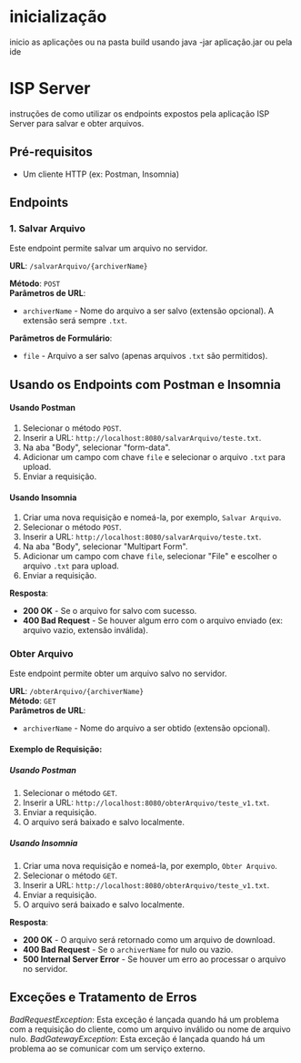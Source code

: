# inicialização 

inicio as aplicações ou na pasta build usando java -jar aplicação.jar ou pela ide 

# ISP Server
instruções de como utilizar os endpoints expostos pela aplicação ISP Server para salvar e obter arquivos.

## Pré-requisitos

- Um cliente HTTP (ex: Postman, Insomnia)

## Endpoints

### 1. Salvar Arquivo
Este endpoint permite salvar um arquivo no servidor.

**URL**: `/salvarArquivo/{archiverName}`  

**Método**: `POST`  
**Parâmetros de URL**: 
- `archiverName` - Nome do arquivo a ser salvo (extensão opcional). A extensão será sempre `.txt`.

**Parâmetros de Formulário**:
- `file` - Arquivo a ser salvo (apenas arquivos `.txt` são permitidos).

## Usando os Endpoints com Postman e Insomnia

#### Usando Postman

1. Selecionar o método `POST`.
2. Inserir a URL: `http://localhost:8080/salvarArquivo/teste.txt`.
3. Na aba "Body", selecionar "form-data".
4. Adicionar um campo com chave `file` e selecionar o arquivo `.txt` para upload.
5. Enviar a requisição.

#### Usando Insomnia

1. Criar uma nova requisição e nomeá-la, por exemplo, `Salvar Arquivo`.
2. Selecionar o método `POST`.
3. Inserir a URL: `http://localhost:8080/salvarArquivo/teste.txt`.
4. Na aba "Body", selecionar "Multipart Form".
5. Adicionar um campo com chave `file`, selecionar "File" e escolher o arquivo `.txt` para upload.
6. Enviar a requisição.

**Resposta**:

- **200 OK** - Se o arquivo for salvo com sucesso.
- **400 Bad Request** - Se houver algum erro com o arquivo enviado (ex: arquivo vazio, extensão inválida).

### Obter Arquivo

Este endpoint permite obter um arquivo salvo no servidor.

**URL**: `/obterArquivo/{archiverName}`  
**Método**: `GET`  
**Parâmetros de URL**:

- `archiverName` - Nome do arquivo a ser obtido (extensão opcional).

#### Exemplo de Requisição:

##### Usando Postman

1. Selecionar o método `GET`.
2. Inserir a URL: `http://localhost:8080/obterArquivo/teste_v1.txt`.
3. Enviar a requisição.
4. O arquivo será baixado e salvo localmente.

##### Usando Insomnia

1. Criar uma nova requisição e nomeá-la, por exemplo, `Obter Arquivo`.
2. Selecionar o método `GET`.
3. Inserir a URL: `http://localhost:8080/obterArquivo/teste_v1.txt`.
4. Enviar a requisição.
5. O arquivo será baixado e salvo localmente.

**Resposta**:

- **200 OK** - O arquivo será retornado como um arquivo de download.
- **400 Bad Request** - Se o `archiverName` for nulo ou vazio.
- **500 Internal Server Error** - Se houver um erro ao processar o arquivo no servidor.


## Exceções e Tratamento de Erros

*BadRequestException*: Esta exceção é lançada quando há um problema com a requisição do cliente, como um arquivo inválido ou nome de arquivo nulo.
*BadGatewayException*: Esta exceção é lançada quando há um problema ao se comunicar com um serviço externo.